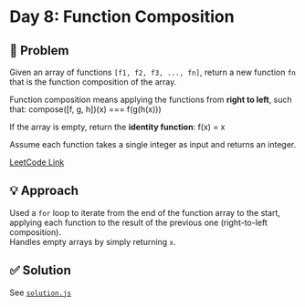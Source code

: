 # Day 8: Function Composition

## 📝 Problem
Given an array of functions `[f1, f2, f3, ..., fn]`, return a new function `fn` that is the function composition of the array.

Function composition means applying the functions from **right to left**, such that:
compose([f, g, h])(x) === f(g(h(x)))

If the array is empty, return the **identity function**:
f(x) = x

Assume each function takes a single integer as input and returns an integer.

[LeetCode Link](https://leetcode.com/problems/function-composition/)

## 💡 Approach
Used a `for` loop to iterate from the end of the function array to the start, applying each function to the result of the previous one (right-to-left composition).  
Handles empty arrays by simply returning `x`.

## ✅ Solution
See [`solution.js`](./solution.js)


